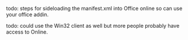 
todo: steps for sideloading the manifest.xml into Office online so can use your office addin. 

todo: could use the Win32 client as well but more people probably have access to Online.
